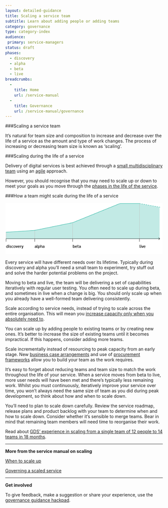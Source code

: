 ```yaml
---
layout: detailed-guidance
title: Scaling a service team
subtitle: Learn about adding people or adding teams
category: governance
type: category-index
audience:
 primary: service-managers
status: draft
phases:
  - discovery
  - alpha
  - beta
  - live
breadcrumbs:
  -
    title: Home
    url: /service-manual
  -
    title: Governance
    url: /service-manual/governance
---
```


###Scaling a service team

It’s natural for team size and composition to increase and decrease over the life of a service as the amount and type of work changes. The process of increasing or decreasing team size is known as ‘scaling’.

###Scaling during the life of a service

Delivery of digital services is best achieved through a [small multidisciplinary team](/service-manual/the-team) using an [agile](/service-manual/agile/index) approach.

However, you should recognise that you may need to scale up or down to meet your goals as you move through the [phases in the life of the service](/service-manual/governance/governance-across-the-life-of-a-service).

###How a team might scale during the life of a service

<img src="/service-manual/assets/images/governance/how-a-team-might-scale-during-the-life-of-a-service.png" alt="graph showing how a team might scale during the life of a service"/>

Every service will have different needs over its lifetime. Typically during discovery and alpha you’ll need a small team to experiment, try stuff out and solve the harder potential problems on the project.

Moving to beta and live, the team will be delivering a set of capabilities iteratively with regular user testing. You often need to scale up during beta, and sometimes in live when a change is big. You should only scale up when you already have a well-formed team delivering consistently.

Scale according to service needs, instead of trying to scale across the entire organisation. This will mean you [increase capacity only when you absolutely need to](/service-manual/governance/when-to-scale-up).

You can scale up by adding people to existing teams or by creating new ones. It’s better to increase the size of existing teams until it becomes impractical. If this happens, consider adding more teams.

Scale incrementally instead of resourcing to peak capacity from an early stage. New [business case arrangements](/service-manual/governance/funding-your-digital-service) and use of [procurement frameworks](https://ccs.cabinetoffice.gov.uk/contracts/rm1043) allow you to build your team as the work requires.

It’s easy to forget about reducing teams and team size to match the work throughout the life of your service. When a service moves from beta to live, more user needs will have been met and there’s typically less remaining work. Whilst you must continuously, iteratively improve your service over time, you won’t always need the same size of team as you did during peak development, so think about how and when to scale down.

You’ll need to plan to scale down carefully. Review the service roadmap, release plans and product backlog with your team to determine when and how to scale down. Consider whether it’s sensible to merge teams. Bear in mind that remaining team members will need time to reorganise their work.

Read about [GDS’ experience in scaling from a single team of 12 people to 14 teams in 18 months](https://gds.blog.gov.uk/2012/10/26/what-weve-learnt-about-scaling-agile/).

<hr>

**More from the service manual on scaling**

[When to scale up](/service-manual/governance/when-to-scale-up)

[Governing a scaled service](/service-manual/governance/governing-a-service-after-scaling-up)

<hr>

**Get involved**

To give feedback, make a suggestion or share your experience, use the [governance guidance hackpad](https://gds-governance-guidance.hackpad.com/Scaling-a-service-team-vEVjHOP6hKz).
